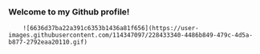###                                                      Welcome to my Github profile!
        ![6636d37ba22a391c6353b1436a81f656](https://user-images.githubusercontent.com/114347097/228433340-4486b849-479c-4d5a-b877-2792eaa20110.gif)


<!--
**Ashrahx/Ashrahx** is a ✨ _special_ ✨ repository because its `README.md` (this file) appears on your GitHub profile.

Here are some ideas to get you started:

- 🔭 I’m currently working on ...
- 🌱 I’m currently learning ...
- 👯 I’m looking to collaborate on ...
- 🤔 I’m looking for help with ...
- 💬 Ask me about ...
- 📫 How to reach me: ...
- 😄 Pronouns: ...
- ⚡ Fun fact: ...
-->
